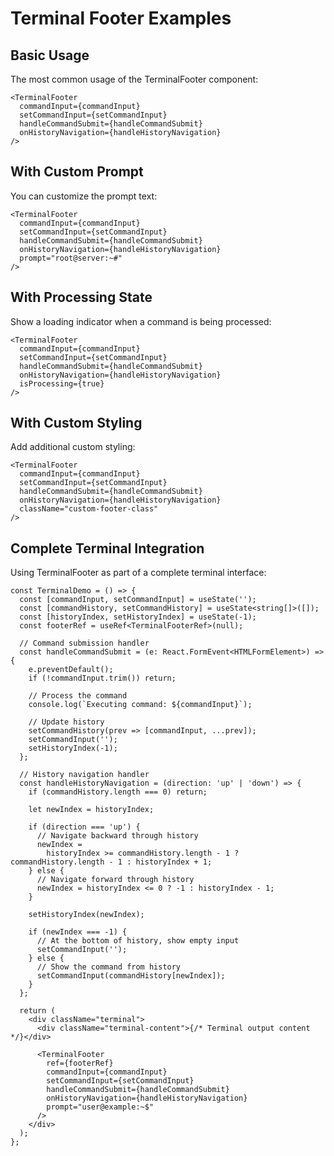 # Terminal Footer Examples

## Basic Usage

The most common usage of the TerminalFooter component:

```tsx
<TerminalFooter
  commandInput={commandInput}
  setCommandInput={setCommandInput}
  handleCommandSubmit={handleCommandSubmit}
  onHistoryNavigation={handleHistoryNavigation}
/>
```

## With Custom Prompt

You can customize the prompt text:

```tsx
<TerminalFooter
  commandInput={commandInput}
  setCommandInput={setCommandInput}
  handleCommandSubmit={handleCommandSubmit}
  onHistoryNavigation={handleHistoryNavigation}
  prompt="root@server:~#"
/>
```

## With Processing State

Show a loading indicator when a command is being processed:

```tsx
<TerminalFooter
  commandInput={commandInput}
  setCommandInput={setCommandInput}
  handleCommandSubmit={handleCommandSubmit}
  onHistoryNavigation={handleHistoryNavigation}
  isProcessing={true}
/>
```

## With Custom Styling

Add additional custom styling:

```tsx
<TerminalFooter
  commandInput={commandInput}
  setCommandInput={setCommandInput}
  handleCommandSubmit={handleCommandSubmit}
  onHistoryNavigation={handleHistoryNavigation}
  className="custom-footer-class"
/>
```

## Complete Terminal Integration

Using TerminalFooter as part of a complete terminal interface:

```tsx
const TerminalDemo = () => {
  const [commandInput, setCommandInput] = useState('');
  const [commandHistory, setCommandHistory] = useState<string[]>([]);
  const [historyIndex, setHistoryIndex] = useState(-1);
  const footerRef = useRef<TerminalFooterRef>(null);

  // Command submission handler
  const handleCommandSubmit = (e: React.FormEvent<HTMLFormElement>) => {
    e.preventDefault();
    if (!commandInput.trim()) return;

    // Process the command
    console.log(`Executing command: ${commandInput}`);

    // Update history
    setCommandHistory(prev => [commandInput, ...prev]);
    setCommandInput('');
    setHistoryIndex(-1);
  };

  // History navigation handler
  const handleHistoryNavigation = (direction: 'up' | 'down') => {
    if (commandHistory.length === 0) return;

    let newIndex = historyIndex;

    if (direction === 'up') {
      // Navigate backward through history
      newIndex =
        historyIndex >= commandHistory.length - 1 ? commandHistory.length - 1 : historyIndex + 1;
    } else {
      // Navigate forward through history
      newIndex = historyIndex <= 0 ? -1 : historyIndex - 1;
    }

    setHistoryIndex(newIndex);

    if (newIndex === -1) {
      // At the bottom of history, show empty input
      setCommandInput('');
    } else {
      // Show the command from history
      setCommandInput(commandHistory[newIndex]);
    }
  };

  return (
    <div className="terminal">
      <div className="terminal-content">{/* Terminal output content */}</div>

      <TerminalFooter
        ref={footerRef}
        commandInput={commandInput}
        setCommandInput={setCommandInput}
        handleCommandSubmit={handleCommandSubmit}
        onHistoryNavigation={handleHistoryNavigation}
        prompt="user@example:~$"
      />
    </div>
  );
};
```

